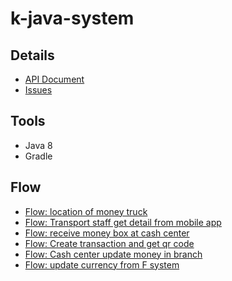 # k-java-system

## Details
* [API Document](https://github.com/NoppohnSup/k-java-system/wiki/API-Document)
* [Issues](https://github.com/NoppohnSup/k-java-system/projects/1)

## Tools
- Java 8
- Gradle

## Flow
* [Flow: location of money truck](https://github.com/NoppohnSup/k-java-system/wiki/Flow:-location-of-money-truck)
* [Flow: Transport staff get detail from mobile app](https://github.com/NoppohnSup/k-java-system/wiki/Flow:-Transport-staff-get-detail-from-mobile-app)
* [Flow: receive money box at cash center](https://github.com/NoppohnSup/k-java-system/wiki/Flow:-Transport-staff-get-detail-from-mobile-app)
* [Flow: Create transaction and get qr code](https://github.com/NoppohnSup/k-java-system/wiki/Flow:-Create-transaction-and-get-qr-code)
* [Flow: Cash center update money in branch](https://github.com/NoppohnSup/k-java-system/wiki/Flow:-Cash-center-update-money-in-branch)
* [Flow: update currency from F system](https://github.com/NoppohnSup/k-java-system/wiki/Flow:-update-currency-from-F-system)

